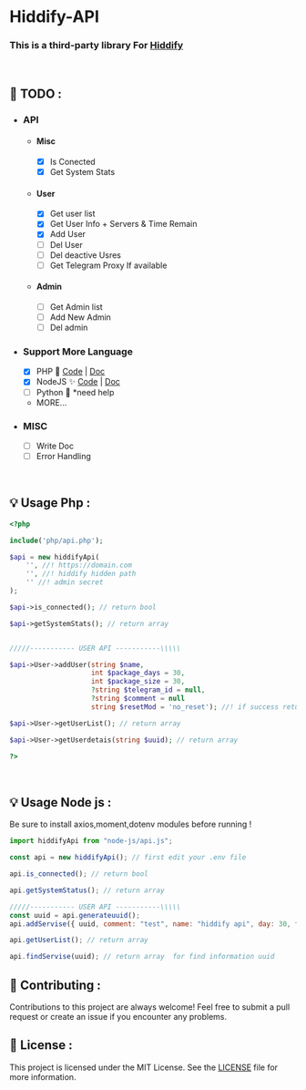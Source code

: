 # Hiddify-API

### This is a third-party library For [Hiddify](https://github.com/hiddify)

<br>

## 📑 TODO :

- ### API

  - #### Misc
    - [x] Is Conected
    - [x] Get System Stats
  - #### User
    - [x] Get user list
    - [x] Get User Info + Servers & Time Remain
    - [x] Add User
    - [ ] Del User
    - [ ] Del deactive Usres
    - [ ] Get Telegram Proxy If available
  - #### Admin
    - [ ] Get Admin list
    - [ ] Add New Admin
    - [ ] Del admin

- ### Support More Language

  - [x] PHP 🐘 [Code](https://github.com/alix1383/hiddify-api/blob/main/php/api.php) | [Doc](https://github.com/alix1383/hiddify-api#-usage-)
  - [x] NodeJS ✨ [Code](https://github.com/alix1383/hiddify-api/blob/main/api.php) | [Doc](https://github.com/alix1383/hiddify-api#-usage-nodejs-)
  - [ ] Python 🐍 \*need help
  - MORE...

- ### MISC
  - [ ] Write Doc
  - [ ] Error Handling

<br>

## 💡 Usage Php :

```php
<?php

include('php/api.php');

$api = new hiddifyApi(
    '', //! https://domain.com
    '', //! hiddify hidden path
    '' //! admin secret
);

$api->is_connected(); // return bool

$api->getSystemStats(); // return array


/////----------- USER API -----------\\\\\

$api->User->addUser(string $name,
                    int $package_days = 30,
                    int $package_size = 30,
                    ?string $telegram_id = null,
                    ?string $comment = null
                    string $resetMod = 'no_reset'); //! if success return user uuid else return false

$api->User->getUserList(); // return array

$api->User->getUserdetais(string $uuid); // return array

?>
```

<br>

## 💡 Usage Node js :

Be sure to install axios,moment,dotenv modules before running !

```js
import hiddifyApi from "node-js/api.js";

const api = new hiddifyApi(); // first edit your .env file

api.is_connected(); // return bool

api.getSystemStatus(); // return array

/////----------- USER API -----------\\\\\
const uuid = api.generateuuid();
api.addServise({ uuid, comment: "test", name: "hiddify api", day: 30, traficc: 25, telegram_id: 123456 }); //! if success return user uuid else return false

api.getUserList(); // return array

api.findServise(uuid); // return array  for find information uuid
```

## 🤝 Contributing :

Contributions to this project are always welcome! Feel free to submit a pull request or create an issue if you encounter any problems.

## 📃 License :

This project is licensed under the MIT License. See the [LICENSE](https://github.com/alix1383/hiddify-api/blob/main/LICENSE) file for more information.
